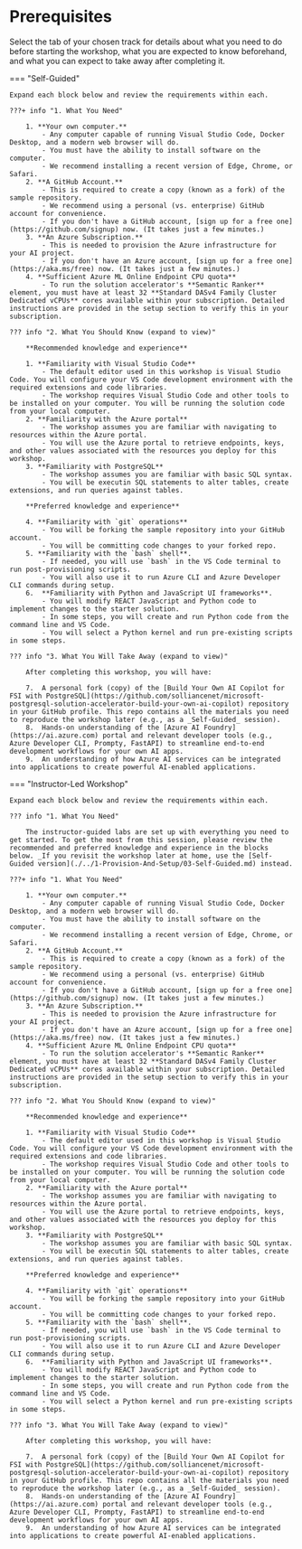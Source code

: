 # Prerequisites

Select the tab of your chosen track for details about what you need to do before starting the workshop, what you are expected to know beforehand, and what you can expect to take away after completing it.

=== "Self-Guided"

    Expand each block below and review the requirements within each.

    ???+ info "1. What You Need"   

        1. **Your own computer.**
            - Any computer capable of running Visual Studio Code, Docker Desktop, and a modern web browser will do.
            - You must have the ability to install software on the computer.
            - We recommend installing a recent version of Edge, Chrome, or Safari.
        2. **A GitHub Account.**
            - This is required to create a copy (known as a fork) of the sample repository.
            - We recommend using a personal (vs. enterprise) GitHub account for convenience.
            - If you don't have a GitHub account, [sign up for a free one](https://github.com/signup) now. (It takes just a few minutes.)
        3. **An Azure Subscription.**
            - This is needed to provision the Azure infrastructure for your AI project.
            - If you don't have an Azure account, [sign up for a free one](https://aka.ms/free) now. (It takes just a few minutes.)
        4. **Sufficient Azure ML Online Endpoint CPU quota**
            - To run the solution accelerator's **Semantic Ranker** element, you must have at least 32 **Standard DASv4 Family Cluster Dedicated vCPUs** cores available within your subscription. Detailed instructions are provided in the setup section to verify this in your subscription.
            
    ??? info "2. What You Should Know (expand to view)"   

        **Recommended knowledge and experience**

        1. **Familiarity with Visual Studio Code** 
            - The default editor used in this workshop is Visual Studio Code. You will configure your VS Code development environment with the required extensions and code libraries.
            - The workshop requires Visual Studio Code and other tools to be installed on your computer. You will be running the solution code from your local computer.    
        2. **Familiarity with the Azure portal**
            - The workshop assumes you are familiar with navigating to resources within the Azure portal.
            - You will use the Azure portal to retrieve endpoints, keys, and other values associated with the resources you deploy for this workshop.
        3. **Familiarity with PostgreSQL**
            - The workshop assumes you are familiar with basic SQL syntax.
            - You will be executin SQL statements to alter tables, create extensions, and run queries against tables.

        **Preferred knowledge and experience**

        4. **Familiarity with `git` operations**
            - You will be forking the sample repository into your GitHub account.
            - You will be committing code changes to your forked repo.
        5. **Familiarity with the `bash` shell**.
            - If needed, you will use `bash` in the VS Code terminal to run post-provisioning scripts.
            - You will also use it to run Azure CLI and Azure Developer CLI commands during setup. 
        6.  **Familiarity with Python and JavaScript UI frameworks**.
            - You will modify REACT JavaScript and Python code to implement changes to the starter solution.
            - In some steps, you will create and run Python code from the command line and VS Code.
            - You will select a Python kernel and run pre-existing scripts in some steps.

    ??? info "3. What You Will Take Away (expand to view)"   

        After completing this workshop, you will have:
        
        7.  A personal fork (copy) of the [Build Your Own AI Copilot for FSI with PostgreSQL](https://github.com/solliancenet/microsoft-postgresql-solution-accelerator-build-your-own-ai-copilot) repository in your GitHub profile. This repo contains all the materials you need to reproduce the workshop later (e.g., as a _Self-Guided_ session).
        8.  Hands-on understanding of the [Azure AI Foundry](https://ai.azure.com) portal and relevant developer tools (e.g., Azure Developer CLI, Prompty, FastAPI) to streamline end-to-end development workflows for your own AI apps.
        9.  An understanding of how Azure AI services can be integrated into applications to create powerful AI-enabled applications.

=== "Instructor-Led Workshop"

    Expand each block below and review the requirements within each.

    ??? info "1. What You Need"   
    
        The instructor-guided labs are set up with everything you need to get started. To get the most from this session, please review the recommended and preferred knowledge and experience in the blocks below. _If you revisit the workshop later at home, use the [Self-Guided version](./../1-Provision-And-Setup/03-Self-Guided.md) instead. 

    ???+ info "1. What You Need"   

        1. **Your own computer.**
            - Any computer capable of running Visual Studio Code, Docker Desktop, and a modern web browser will do.
            - You must have the ability to install software on the computer.
            - We recommend installing a recent version of Edge, Chrome, or Safari.
        2. **A GitHub Account.**
            - This is required to create a copy (known as a fork) of the sample repository.
            - We recommend using a personal (vs. enterprise) GitHub account for convenience.
            - If you don't have a GitHub account, [sign up for a free one](https://github.com/signup) now. (It takes just a few minutes.)
        3. **An Azure Subscription.**
            - This is needed to provision the Azure infrastructure for your AI project.
            - If you don't have an Azure account, [sign up for a free one](https://aka.ms/free) now. (It takes just a few minutes.)
        4. **Sufficient Azure ML Online Endpoint CPU quota**
            - To run the solution accelerator's **Semantic Ranker** element, you must have at least 32 **Standard DASv4 Family Cluster Dedicated vCPUs** cores available within your subscription. Detailed instructions are provided in the setup section to verify this in your subscription.

    ??? info "2. What You Should Know (expand to view)"   

        **Recommended knowledge and experience**

        1. **Familiarity with Visual Studio Code** 
            - The default editor used in this workshop is Visual Studio Code. You will configure your VS Code development environment with the required extensions and code libraries.
            - The workshop requires Visual Studio Code and other tools to be installed on your computer. You will be running the solution code from your local computer.    
        2. **Familiarity with the Azure portal**
            - The workshop assumes you are familiar with navigating to resources within the Azure portal.
            - You will use the Azure portal to retrieve endpoints, keys, and other values associated with the resources you deploy for this workshop.
        3. **Familiarity with PostgreSQL**
            - The workshop assumes you are familiar with basic SQL syntax.
            - You will be executin SQL statements to alter tables, create extensions, and run queries against tables.

        **Preferred knowledge and experience**

        4. **Familiarity with `git` operations**
            - You will be forking the sample repository into your GitHub account.
            - You will be committing code changes to your forked repo.
        5. **Familiarity with the `bash` shell**.
            - If needed, you will use `bash` in the VS Code terminal to run post-provisioning scripts.
            - You will also use it to run Azure CLI and Azure Developer CLI commands during setup. 
        6.  **Familiarity with Python and JavaScript UI frameworks**.
            - You will modify REACT JavaScript and Python code to implement changes to the starter solution.
            - In some steps, you will create and run Python code from the command line and VS Code.
            - You will select a Python kernel and run pre-existing scripts in some steps.

    ??? info "3. What You Will Take Away (expand to view)"   

        After completing this workshop, you will have:
        
        7.  A personal fork (copy) of the [Build Your Own AI Copilot for FSI with PostgreSQL](https://github.com/solliancenet/microsoft-postgresql-solution-accelerator-build-your-own-ai-copilot) repository in your GitHub profile. This repo contains all the materials you need to reproduce the workshop later (e.g., as a _Self-Guided_ session).
        8.  Hands-on understanding of the [Azure AI Foundry](https://ai.azure.com) portal and relevant developer tools (e.g., Azure Developer CLI, Prompty, FastAPI) to streamline end-to-end development workflows for your own AI apps.
        9.  An understanding of how Azure AI services can be integrated into applications to create powerful AI-enabled applications.
